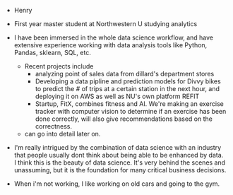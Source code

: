 - Henry
- First year master student at Northwestern U studying analytics
- I have been immersed in the whole data science workflow, and have extensive experience working with data analysis tools like Python, Pandas, sklearn, SQL, etc. 
    - Recent projects include
        - analyzing point of sales data from dillard's department stores
        - Developing a data pipline and prediction models for Divvy bikes to predict the # of trips at a certain station in the next hour, and deploying it on AWS as well as NU's own platform REFIT
        - Startup, FitX, combines fitness and AI. We're making an exercise tracker with computer vision to determine if an exercise has been done correctly, will also give recommendations based on the correctness.
    - can go into detail later on.

- I'm really intrigued by the combination of data science with an industry that people usually dont think about being able to be enhanced by data. I think this is the beauty of data science. It's very behind the scenes and unassuming, but it is the foundation for many critical business decisions.

- When i'm not working, I like working on old cars and going to the gym.






   
